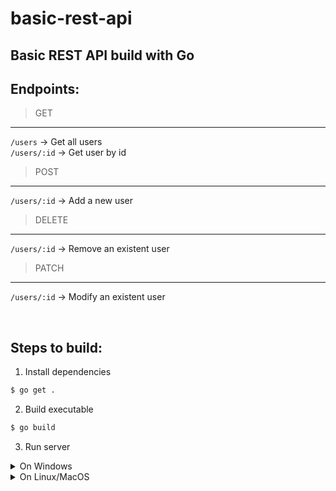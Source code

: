 # basic-rest-api

## Basic REST API build with Go

## Endpoints:
> GET
---
`/users` -> Get all users
<br>
`/users/:id` -> Get user by id

> POST
---
`/users/:id` -> Add a new user

> DELETE
---
`/users/:id` -> Remove an existent user

> PATCH
---
`/users/:id` -> Modify an existent user

<br>

## Steps to build:

1. Install dependencies
```bash
$ go get .
```

2. Build executable
```bash
$ go build
```

3. Run server
<details>
<summary>On Windows</summary>

```bash
$ ./restApi.exe
```
</details>
<details>
<summary>On Linux/MacOS</summary>

```bash
$ ./restApi
```
</details>